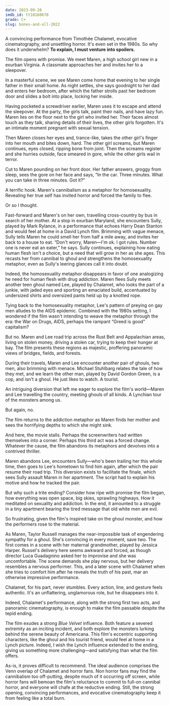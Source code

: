 ```yaml
---
date: 2023-09-28
imdb_id: tt10168670
grade: C+
slug: bones-and-all-2022
---
```


A convincing performance from Timothée Chalamet, evocative cinematography, and unsettling horror. It's even set in the 1980s. So why does it underwhelm? **To explain, I must venture into spoilers.**

<!-- end -->

The film opens with promise. We meet Maren, a high school girl new in a exurban Virginia. A classmate approaches her and invites her to a sleepover.

In a masterful scene, we see Maren come home that evening to her single father in their small home. As night settles, she says goodnight to her dad and enters her bedroom, after which the father strolls past her bedroom door and slides a bolt into place, locking her inside.

Having pocketed a screwdriver earlier, Maren uses it to escape and attend the sleepover. At the party, the girls talk, paint their nails, and have lazy fun. Maren lies on the floor next to the girl who invited her. Their faces almost touch as they talk, sharing details of their lives, the other girls forgotten. It's an intimate moment pregnant with sexual tension.

Then Maren closes her eyes and, trance-like, takes the other girl's finger into her mouth and bites down, hard. The other girl screams, but Maren continues, eyes closed, ripping bone from joint. Then the screams register and she hurries outside, face smeared in gore, while the other girls wail in terror.

Cut to Maren pounding on her front door. Her father answers, groggy from sleep, sees the gore on her face and says, “In the car. Three minutes. What you can take in three minutes. Got it?”

A terrific hook. Maren's cannibalism as a metaphor for homosexuality. Revealing her true self has invited horror and forced the family to flee.

Or so I thought.

Fast-forward and Maren's on her own, travelling cross-country by bus in search of her mother. At a stop in exurban Maryland, she encounters Sully, played by Mark Rylance, in a performance that echoes Harry Dean Stanton and would feel at home in a David Lynch film. Brimming with vague menace, Sully tells Maren he could smell her from half a mile away, and invites her back to a house to eat. “Don't worry, Maren—I'm ok. I got rules. Number one is never eat an eater,” he says. Sully continues, explaining how eating human flesh isn't a choice, but a need that will grow in her as she ages. This recasts her from cannibal to ghoul and strengthens the homosexuality metaphor, even as Sully's leering glances call it into doubt.

Indeed, the homosexuality metaphor disappears in favor of one analogizing he need for human flesh with drug addiction. Maren flees Sully meets another teen ghoul named Lee, played by Chalamet, who looks the part of a junkie, with jaded eyes and sporting an emaciated build, accentuated by undersized shirts and oversized pants held up by a knotted rope.

Tying back to the homosexuality metaphor, Lee's pattern of preying on gay men alludes to the AIDS epidemic. Combined with the 1980s setting, I wondered if the film wasn't intending to weave the metaphor through the era: the War on Drugs, AIDS, perhaps the rampant “Greed is good” capitalism?

But no. Maren and Lee road trip across the Rust Belt and Appalachian areas, living on stolen money, driving a stolen car, trying to keep their hunger at bay. The film presents these regions as majestic, proffering panoramic views of bridges, fields, and forests.

During their travels, Maren and Lee encounter another pair of ghouls, two men, also brimming with menace. Michael Stuhlbarg relates the tale of how they met, and we learn the other man, played by David Gordon Green, is a cop, and isn't a ghoul. He just likes to watch. A tourist.

An intriguing diversion that left me eager to explore the film's world—Maren and Lee travelling the country, meeting ghouls of all kinds. A Lynchian tour of the monsters among us.

But again, no.

The film returns to the addiction metaphor as Maren finds her mother and sees the horrifying depths to which she might sink.

And here, the movie stalls. Perhaps the screenwriters had written themselves into a corner. Perhaps this third act was a forced change. Whatever the cause, the film abandons its metaphors and devolves into a contrived thriller.

Maren abandons Lee, encounters Sully—who's been trailing her this whole time, then goes to Lee's hometown to find him again, after which the pair resume their road trip. This diversion exists to facilitate the finale, which sees Sully assault Maren in her apartment. The script had to explain his motive and how he tracked the pair.

But why such a trite ending? Consider how ripe with promise the film began, how everything was open space, big skies, sprawling highways. How it meditated on sexuality and addiction. In the end, it amounted to a struggle in a tiny apartment bearing the tired message that old white men are evil.

So frustrating, given the film's inspired take on the ghoul monster, and how the performers rose to the material.

As Maren, Taylor Russell manages the near-impossible task of engendering sympathy for a ghoul. She's convincing in every moment, save two. The first comes in a scene with her maternal grandmother, played by Jessica Harper. Russel's delivery here seems awkward and forced, as though director Luca Guadagnino asked her to improvise and she was uncomfortable. The scene demands she play nervous, but her delivery resembles a nervous performer. This, and a later scene with Chalamet when she tries to comfort him after he reveals the truth of his past, mar an otherwise impressive performance.

Chalamet, for his part, never stumbles. Every action, line, and gesture feels authentic. It's an unflattering, unglamorous role, but he disappears into it.

Indeed, Chalamet's performance, along with the strong first two acts, and panoramic cinematography, is enough to make the film passable despite the tepid ending.

The film exudes a strong <span data-imdb-id="tt0090756">_Blue Velvet_</span> influence. Both feature a severed extremity as an inciting incident, and both explore the monsters lurking behind the serene beauty of Americana. This film's eccentric supporting characters, like the ghoul and his tourist friend, would feel at home in a Lynch picture. Indeed, I wish the Lynch influence extended to the ending, giving us something more challenging—and satisfying than what the film offers.

As-is, it proves difficult to recommend. The ideal audience comprises the Venn overlap of Chalamet and horror fans. Non horror fans may find the cannibalism too off-putting, despite much of it occurring off screen, while horror fans will bemoan the film's reluctance to commit to full-on cannibal horror, and everyone will chafe at the reductive ending. Still, the strong opening, convincing performances, and evocative cinematography keep it from feeling like a total burn.
